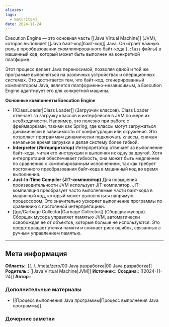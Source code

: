 ```yaml
---
aliases: 
tags:
  - maturity/🌱
date: 2024-11-24
---
```

Execution Engine — это основная часть [[Java Virtual Machine]] (JVM), которая выполняет [[Java байт-код|байт-код]] Java. Он играет важную роль в преобразовании скомпилированного байт-кода (`.class` файлы) в машинный код, который может быть выполнен на конкретной платформе. 

Этот процесс делает Java переносимой, позволяя одной и той же программе выполняться на различных устройствах и операционных системах. Это достигается тем, что байт-код, сгенерированный компилятором Java, является платформенно-независимым, а Execution Engine адаптирует его для конкретной машины.

**Основные компоненты Execution Engine**
- [[ClassLoader|Class Loader]] (Загрузчик классов). Class Loader отвечает за загрузку классов и интерфейсов в JVM по мере их необходимости. Например, это полезно при работе с фреймворками, такими как Spring, где классы могут загружаться динамически в зависимости от конфигурации или окружения. Это позволяет программам динамически подключать классы, снижая начальное время загрузки и делая систему более гибкой.
- **Interpreter (Интерпретатор)** Интерпретатор отвечает за выполнение байт-кода, читая его инструкции и выполняя их одну за другой. Хотя интерпретация обеспечивает гибкость, она может быть медленнее по сравнению с компилированным исполнением, так как требует постоянного преобразования байт-кода в машинный код во время выполнения.
- **Just-In-Time Compiler (JIT-компилятор)** Для повышения производительности JVM использует JIT-компилятор. JIT-компиляция преобразует часто выполняемые части байт-кода в машинный код, который может выполняться напрямую процессором. Это значительно ускоряет выполнение программы по сравнению с постоянной интерпретацией.
- [[gc/Garbage Collector|Garbage Collector]] (Сборщик мусора). Сборщик мусора управляет памятью JVM, автоматически освобождая её от объектов, которые больше не используются. Это предотвращает утечки памяти и снижает риск ошибок, связанных с ручным управлением памятью.

***
## Мета информация
**Область**:: [[../../meta/zero/00 Java разработка|00 Java разработка]]
**Родитель**:: [[Java Virtual Machine|JVM]]
**Источник**:: 
**Создана**:: [[2024-11-24]]
**Автор**:: 
### Дополнительные материалы
- [[Процесс выполнения Java программы|Процесс выполнения Java программы]]

### Дочерние заметки
<!-- QueryToSerialize: LIST FROM [[]] WHERE contains(Родитель, this.file.link) or contains(parents, this.file.link) -->

